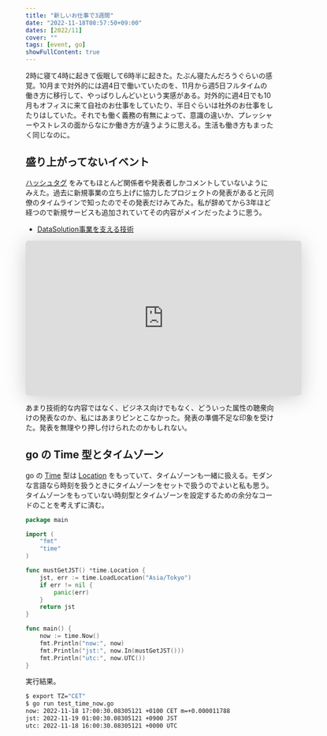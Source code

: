 ```yaml
---
title: "新しいお仕事で3週間"
date: "2022-11-18T08:57:50+09:00"
dates: [2022/11]
cover: ""
tags: [event, go]
showFullContent: true
---
```


2時に寝て4時に起きて仮眠して6時半に起きた。たぶん寝たんだろうぐらいの感覚。10月まで対外的には週4日で働いていたのを、11月から週5日フルタイムの働き方に移行して、やっぱりしんどいという実感がある。対外的に週4日でも10月もオフィスに来て自社のお仕事をしていたり、半日ぐらいは社外のお仕事をしたりはしていた。それでも働く義務の有無によって、意識の違いか、プレッシャーやストレスの面からなにか働き方が違うように思える。生活も働き方もまったく同じなのに。

## 盛り上がってないイベント

[ハッシュタグ](https://twitter.com/hashtag/techverse_ja?src=hashtag_click&f=live) をみてもほとんど関係者や発表者しかコメントしていないようにみえた。過去に新規事業の立ち上げに協力したプロジェクトの発表があると元同僚のタイムラインで知ったのでその発表だけみてみた。私が辞めてから3年ほど経つので新規サービスも追加されていてその内容がメインだったように思う。

* [DataSolution事業を支える技術](https://tech-verse.me/ja/sessions/133)

<iframe class="speakerdeck-iframe" frameborder="0" src="https://speakerdeck.com/player/86cb588632a647e9baf4697c8f79110e" title="Technologies that Support the Data Solution Business" allowfullscreen="true" mozallowfullscreen="true" webkitallowfullscreen="true" style="border: 0px; background: padding-box padding-box rgba(0, 0, 0, 0.1); margin: 0px; padding: 0px; border-radius: 6px; box-shadow: rgba(0, 0, 0, 0.2) 0px 5px 40px; width: 560px; height: 314px;" data-ratio="1.78343949044586"></iframe>

あまり技術的な内容ではなく、ビジネス向けでもなく、どういった属性の聴衆向けの発表なのか、私にはあまりピンとこなかった。発表の準備不足な印象を受けた。発表を無理やり押し付けられたのかもしれない。

## go の Time 型とタイムゾーン

go の [Time](https://pkg.go.dev/time#Time) 型は [Location](https://pkg.go.dev/time#Location) をもっていて、タイムゾーンも一緒に扱える。モダンな言語なら時刻を扱うときにタイムゾーンをセットで扱うのでよいと私も思う。タイムゾーンをもっていない時刻型とタイムゾーンを設定するための余分なコードのことを考えずに済む。

```go
package main

import (
	"fmt"
	"time"
)

func mustGetJST() *time.Location {
	jst, err := time.LoadLocation("Asia/Tokyo")
	if err != nil {
		panic(err)
	}
	return jst
}

func main() {
	now := time.Now()
	fmt.Println("now:", now)
	fmt.Println("jst:", now.In(mustGetJST()))
	fmt.Println("utc:", now.UTC())
}
```

実行結果。

```sh
$ export TZ="CET"
$ go run test_time_now.go
now: 2022-11-18 17:00:30.08305121 +0100 CET m=+0.000011788
jst: 2022-11-19 01:00:30.08305121 +0900 JST
utc: 2022-11-18 16:00:30.08305121 +0000 UTC
```
